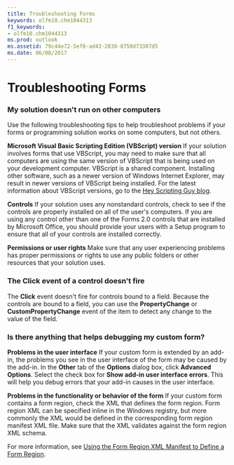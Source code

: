 ```yaml
---
title: Troubleshooting Forms
keywords: olfm10.chm1044313
f1_keywords:
- olfm10.chm1044313
ms.prod: outlook
ms.assetid: 79c44e72-5ef8-ad43-2838-8750d73387d5
ms.date: 06/08/2017
---
```



# Troubleshooting Forms

### My solution doesn't run on other computers

Use the following troubleshooting tips to help troubleshoot problems if your forms or programming solution works on some computers, but not others.

**Microsoft Visual Basic Scripting Edition (VBScript) version** If your solution involves forms that use VBScript, you may need to make sure that all computers are using the same version of VBScript that is being used on your development computer. VBScript is a shared component. Installing other software, such as a newer version of Windows Internet Explorer, may result in newer versions of VBScript being installed. For the latest information about VBScript versions, go to the [Hey Scripting Guy blog](https://blogs.technet.microsoft.com/heyscriptingguy/).

**Controls** If your solution uses any nonstandard controls, check to see if the controls are properly installed on all of the user's computers. If you are using any control other than one of the Forms 2.0 controls that are installed by Microsoft Office, you should provide your users with a Setup program to ensure that all of your controls are installed correctly.
 
**Permissions or user rights** Make sure that any user experiencing problems has proper permissions or rights to use any public folders or other resources that your solution uses.
 
### The Click event of a control doesn't fire

The **Click** event doesn't fire for controls bound to a field. Because the controls are bound to a field, you can use the **PropertyChange** or **CustomPropertyChange** event of the item to detect any change to the value of the field.

### Is there anything that helps debugging my custom form?

**Problems in the user interface** If your custom form is extended by an add-in, the problems you see in the user interface of the form may be caused by the add-in. In the **Other** tab of the **Options** dialog box, click **Advanced Options**. Select the check box for **Show add-in user interface errors**. This will help you debug errors that your add-in causes in the user interface.

**Problems in the functionality or behavior of the form** If your custom form contains a form region, check the XML that defines the form region. Form region XML can be specified inline in the Windows registry, but more commonly the XML would be defined in the corresponding form region manifest XML file. Make sure that the XML validates against the form region XML schema. 

For more information, see [Using the Form Region XML Manifest to Define a Form Region](../Creating-Form-Regions/using-the-form-region-xml-manifest-to-define-a-form-region.md).


